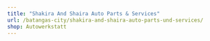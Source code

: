 ```yaml
---
title: "Shakira And Shaira Auto Parts & Services"
url: /batangas-city/shakira-and-shaira-auto-parts-und-services/
shop: Autowerkstatt
---
```

